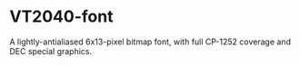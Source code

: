 # VT2040-font

A lightly-antialiased 6x13-pixel bitmap font, with full CP-1252 coverage and DEC special graphics.
